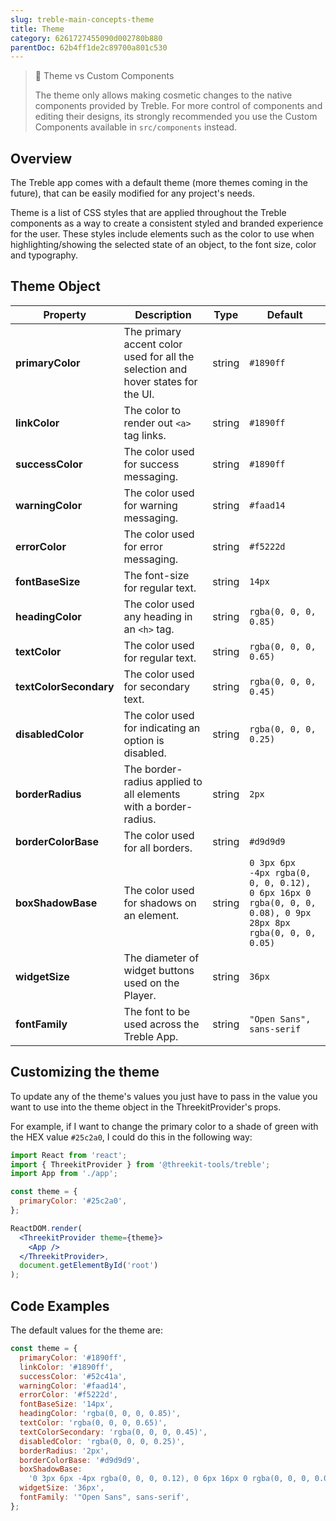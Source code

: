 ```yaml
---
slug: treble-main-concepts-theme
title: Theme
category: 6261727455090d002780b880
parentDoc: 62b4ff1de2c89700a801c530
---
```


> 🚧 Theme vs Custom Components
>
> The theme only allows making cosmetic changes to the native components provided by Treble. For more control of components and editing their designs, its strongly recommended you use the Custom Components available in `src/components` instead.

## Overview

The Treble app comes with a default theme (more themes coming in the future), that can be easily modified for any project's needs.

Theme is a list of CSS styles that are applied throughout the Treble components as a way to create a consistent styled and branded experience for the user. These styles include elements such as the color to use when highlighting/showing the selected state of an object, to the font size, color and typography.

## Theme Object

| Property               | Description                                                                      | Type   | Default                                                                                                    |
| ---------------------- | -------------------------------------------------------------------------------- | ------ | ---------------------------------------------------------------------------------------------------------- |
| **primaryColor**       | The primary accent color used for all the selection and hover states for the UI. | string | `#1890ff`                                                                                                  |
| **linkColor**          | The color to render out `<a>` tag links.                                         | string | `#1890ff`                                                                                                  |
| **successColor**       | The color used for success messaging.                                            | string | `#1890ff`                                                                                                  |
| **warningColor**       | The color used for warning messaging.                                            | string | `#faad14`                                                                                                  |
| **errorColor**         | The color used for error messaging.                                              | string | `#f5222d`                                                                                                  |
| **fontBaseSize**       | The font-size for regular text.                                                  | string | `14px`                                                                                                     |
| **headingColor**       | The color used any heading in an `<h>` tag.                                      | string | `rgba(0, 0, 0, 0.85)`                                                                                      |
| **textColor**          | The color used for regular text.                                                 | string | `rgba(0, 0, 0, 0.65)`                                                                                      |
| **textColorSecondary** | The color used for secondary text.                                               | string | `rgba(0, 0, 0, 0.45)`                                                                                      |
| **disabledColor**      | The color used for indicating an option is disabled.                             | string | `rgba(0, 0, 0, 0.25)`                                                                                      |
| **borderRadius**       | The border-radius applied to all elements with a border-radius.                  | string | `2px`                                                                                                      |
| **borderColorBase**    | The color used for all borders.                                                  | string | `#d9d9d9`                                                                                                  |
| **boxShadowBase**      | The color used for shadows on an element.                                        | string | `0 3px 6px -4px rgba(0, 0, 0, 0.12), 0 6px 16px 0 rgba(0, 0, 0, 0.08), 0 9px 28px 8px rgba(0, 0, 0, 0.05)` |
| **widgetSize**         | The diameter of widget buttons used on the Player.                               | string | `36px`                                                                                                     |
| **fontFamily**         | The font to be used across the Treble App.                                       | string | `"Open Sans", sans-serif`                                                                                  |

## Customizing the theme

To update any of the theme's values you just have to pass in the value you want to use into the theme object in the ThreekitProvider's props.

For example, if I want to change the primary color to a shade of green with the HEX value `#25c2a0`, I could do this in the following way:

```jsx
import React from 'react';
import { ThreekitProvider } from '@threekit-tools/treble';
import App from './app';

const theme = {
  primaryColor: '#25c2a0',
};

ReactDOM.render(
  <ThreekitProvider theme={theme}>
    <App />
  </ThreekitProvider>,
  document.getElementById('root')
);
```

## Code Examples

The default values for the theme are:

```js
const theme = {
  primaryColor: '#1890ff',
  linkColor: '#1890ff',
  successColor: '#52c41a',
  warningColor: '#faad14',
  errorColor: '#f5222d',
  fontBaseSize: '14px',
  headingColor: 'rgba(0, 0, 0, 0.85)',
  textColor: 'rgba(0, 0, 0, 0.65)',
  textColorSecondary: 'rgba(0, 0, 0, 0.45)',
  disabledColor: 'rgba(0, 0, 0, 0.25)',
  borderRadius: '2px',
  borderColorBase: '#d9d9d9',
  boxShadowBase:
    '0 3px 6px -4px rgba(0, 0, 0, 0.12), 0 6px 16px 0 rgba(0, 0, 0, 0.08), 0 9px 28px 8px rgba(0, 0, 0, 0.05)',
  widgetSize: '36px',
  fontFamily: '"Open Sans", sans-serif',
};
```
